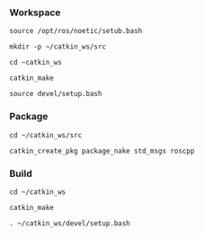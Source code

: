 ### Workspace
```
source /opt/ros/noetic/setub.bash

mkdir -p ~/catkin_ws/src

cd ~catkin_ws

catkin_make

source devel/setup.bash
```
### Package
```
cd ~/catkin_ws/src

catkin_create_pkg package_nake std_msgs roscpp
```

### Build
```
cd ~/catkin_ws

catkin_make

. ~/catkin_ws/devel/setup.bash
```
